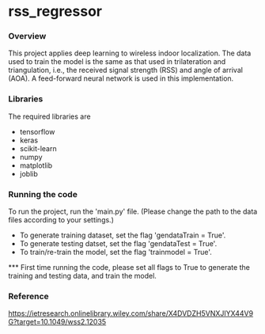# rss_regressor
### Overview ###
This project applies deep learning to wireless indoor localization.
The data used to train the model is the same as that used in trilateration and triangulation, i.e., the received signal strength (RSS) and angle of arrival (AOA).
A feed-forward neural network is used in this implementation.

### Libraries ###
The required libraries are
- tensorflow
- keras
- scikit-learn
- numpy
- matplotlib
- joblib


### Running the code ###
To run the project, run the 'main.py' file. (Please change the path to the data files according to your settings.)
- To generate training dataset, set the flag 'gendataTrain = True'.
- To generate testing datset, set the flag 'gendataTest = True'.
- To train/re-train the model, set the flag 'trainmodel = True'.

*** First time running the code, please set all flags to True to generate the training and testing data, and train the model.

### Reference ###
https://ietresearch.onlinelibrary.wiley.com/share/X4DVDZH5VNXJIYX44V9G?target=10.1049/wss2.12035
